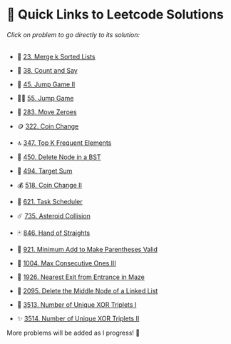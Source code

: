 # 🔗 Quick Links to Leetcode Solutions

###### Click on problem to go directly to its solution:

- 🧩 [23. Merge k Sorted Lists](https://github.com/Spidey00007/Leetcode_Solutions/blob/main/1%20-%20500/23.%20Merge%20k%20Sorted%20Lists.md)

- 🔢 [38. Count and Say](https://github.com/Spidey00007/Leetcode_Solutions/blob/main/1%20-%20500/38.%20Count%20and%20Say.md)

- 🦘 [45. Jump Game II]()

- 🏃‍♂️ [55. Jump Game](https://github.com/Spidey00007/Leetcode_Solutions/blob/main/1%20-%20500/55.%20Jump%20Game.md)

- 🚚 [283. Move Zeroes](https://github.com/Spidey00007/Leetcode_Solutions/blob/main/1%20-%20500/283.%20Move%20Zeroes.md)

- 🪙 [322. Coin Change](https://github.com/Spidey00007/Leetcode_Solutions/blob/main/1%20-%20500/322.%20Coin%20Change.md)

- 🔝 [347. Top K Frequent Elements](https://github.com/Spidey00007/Leetcode_Solutions/blob/main/1%20-%20500/347.%20Top%20K%20Frequent%20Elements.md)

- 🌲 [450. Delete Node in a BST](https://github.com/Spidey00007/Leetcode_Solutions/blob/main/1%20-%20500/450.%20Delete%20Node%20in%20a%20BST.md)

- 🎯 [494. Target Sum](https://github.com/Spidey00007/Leetcode_Solutions/blob/main/1%20-%20500/494.%20Target%20Sum.md)

- 💰 [518. Coin Change II](https://github.com/Spidey00007/Leetcode_Solutions/blob/main/501%20-%201000/518.%20Coin%20Change%20II.md)

- 📝 [621. Task Scheduler](https://github.com/Spidey00007/Leetcode_Solutions/blob/main/501%20-%201000/621.%20Task%20Scheduler.md)

- ☄️ [735. Asteroid Collision](https://github.com/Spidey00007/Leetcode_Solutions/blob/main/501%20-%201000/735.%20Asteroid%20Collision.md)

- 🃏 [846. Hand of Straights](https://github.com/Spidey00007/Leetcode_Solutions/blob/main/501%20-%201000/846.%20Hand%20of%20Straights.md)

- 🧪 [921. Minimum Add to Make Parentheses Valid](https://github.com/Spidey00007/Leetcode_Solutions/blob/main/501%20-%201000/921.%20Minimum%20Add%20to%20Make%20Parentheses%20Valid.md)

- 🚀 [1004. Max Consecutive Ones III](https://github.com/Spidey00007/Leetcode_Solutions/blob/main/1001%20-%201500/1004.%20Max%20Consecutive%20Ones%20III.md)

- 🧭 [1926. Nearest Exit from Entrance in Maze](https://github.com/Spidey00007/Leetcode_Solutions/blob/main/1501%20-%202000/1926.%20Nearest%20Exit%20from%20Entrance%20in%20Maze.md)

- 🧹 [2095. Delete the Middle Node of a Linked List](https://github.com/Spidey00007/Leetcode_Solutions/blob/main/2001%20-%202500/2095.%20Delete%20the%20Middle%20Node%20of%20a%20Linked%20List.md)

- 🧩 [3513. Number of Unique XOR Triplets I](https://github.com/Spidey00007/Leetcode_Solutions/blob/main/3501%20-%204000/3513.%20Number%20of%20Unique%20XOR%20Triplets%20I.md)

- ✨ [3514. Number of Unique XOR Triplets II](https://github.com/Spidey00007/Leetcode_Solutions/blob/main/3501%20-%204000/3514.%20Number%20of%20Unique%20XOR%20Triplets%20II.md)

More problems will be added as I progress! 🌱
